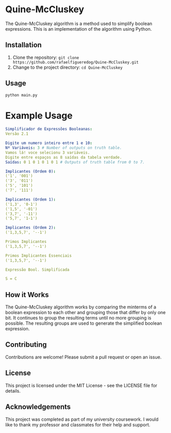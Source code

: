 # Quine-McCluskey
The Quine-McCluskey algorithm is a method used to simplify boolean expressions. This is an implementation of the algorithm using Python.

##  Installation

1. Clone the repository: `git clone https://github.com/rafaelfigueredog/Quine-McCluskey.git`
2. Change to the project directory: `cd Quine-McCluskey`

## Usage 

~~~bash
python main.py
~~~

# Example Usage

~~~yml
Simplificador de Expressões Booleanas:
Versão 2.1

Digite um numero inteiro entre 1 e 10:
Nº Variáveis: 3 # Number of outputs on truth table. 
Vamos lá! voce selecionu 3 variáveis. 
Digite entre espaços as 8 saídas da tabela verdade.
Saídas: 0 1 0 1 0 1 0 1 # Outputs of truth table from 0 to 7.

Implicantes (Ordem 0):
('1', '001')
('3', '011')
('5', '101')
('7', '111')

Implicantes (Ordem 1):
('1,3', '0-1')
('1,5', '-01')
('3,7', '-11')
('5,7', '1-1')

Implicantes (Ordem 2):
('1,3,5,7', '--1')

Primos Implicantes 
('1,3,5,7', '--1')

Primos Implicantes Essenciais
('1,3,5,7', '--1')

Expressão Bool. Simplificada 

S = C
~~~

## How it Works
The Quine-McCluskey algorithm works by comparing the minterms of a boolean expression to each other and grouping those that differ by only one bit. It continues to group the resulting terms until no more grouping is possible. The resulting groups are used to generate the simplified boolean expression.

## Contributing
Contributions are welcome! Please submit a pull request or open an issue.

## License
This project is licensed under the MIT License - see the LICENSE file for details.

## Acknowledgements
This project was completed as part of my university coursework. I would like to thank my professor and classmates for their help and support.
